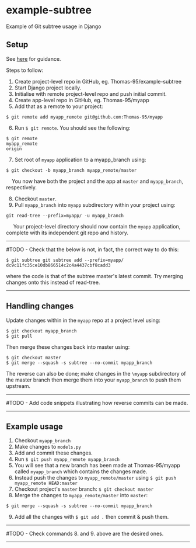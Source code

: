 # example-subtree
Example of Git subtree usage in Django

## Setup

See [here](https://git-scm.com/book/en/v1/Git-Tools-Subtree-Merging) for guidance.

Steps to follow:

1. Create project-level repo in GitHub, eg. Thomas-95/example-subtree
2. Start Django project locally. 
3. Initialise with remote project-level repo and push initial commit.
4. Create app-level repo in GitHub, eg. Thomas-95/myapp
5. Add that as a remote to your project:

```
$ git remote add myapp_remote git@github.com:Thomas-95/myapp
```

6. Run `$ git remote`. You should see the following:

```
$ git remote
myapp_remote
origin
```

7. Set root of `myapp` application to a myapp_branch using:

```
$ git checkout -b myapp_branch myapp_remote/master
```

&nbsp;&nbsp;&nbsp;&nbsp;You now have both the project and the app at `master` and `myapp_branch`, respectively.

8. Checkout `master`.
9. Pull `myapp_branch` into `myapp` subdirectory within your project using:

```
git read-tree --prefix=myapp/ -u myapp_branch
```

&nbsp;&nbsp;&nbsp;&nbsp; Your project-level directory should now contain the `myapp` application, complete with its independent git repo and history.

___

#TODO - Check that the below is not, in fact, the correct way to do this:

`$ git subtree git subtree add --prefix=myapp/ dc9c11fc35ce10db866514c2c4a4437cbf8cadd3`

where the code is that of the subtree master's latest commit. Try merging changes onto this instead of read-tree.
___


## Handling changes

Update changes within in the `myapp` repo at a project level using:

```
$ git checkout myapp_branch
$ git pull
```

Then merge these changes back into master using:

```
$ git checkout master
$ git merge --squash -s subtree --no-commit myapp_branch
```

The reverse can also be done; make changes in the `\myapp` subdirectory of the master branch then merge them into your `myapp_branch` to push them upstream.

___

#TODO - Add code snippets illustrating how reverse commits can be made.

___


## Example usage

1. Checkout `myapp_branch`
2. Make changes to `models.py`
3. Add and commit these changes.
4. Run `$ git push myapp_remote myapp_branch`
5. You will see that a new branch has been made at Thomas-95/myapp called `myapp_branch` which contains the changes made.
6. Instead push the changes to `myapp_remote/master` using `$ git push myapp_remote HEAD:master`
7. Checkout project's `master` branch: `$ git checkout master`
8. Merge the changes to `myapp_remote/master` into `master`:

```
$ git merge --squash -s subtree --no-commit myapp_branch
```
9. Add all the changes with `$ git add .` then commit & push them.

___

#TODO - Check commands 8. and 9. above are the desired ones.
___

